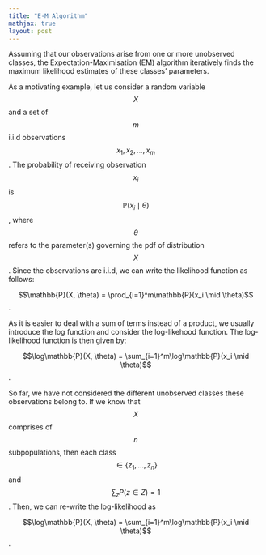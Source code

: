 ```yaml
---
title: "E-M Algorithm"
mathjax: true
layout: post
---
```

Assuming that our observations arise from one or more unobserved classes, the Expectation-Maximisation (EM) algorithm iteratively finds the maximum likelihood estimates of these classes’ parameters.

As a motivating example, let us consider a random variable $$X$$ and a set of $$m$$ i.i.d observations $$x_1, x_2, \ldots, x_m$$. The probability of receiving observation $$x_i$$ is $$\mathbb{P}(x_i \mid \theta)$$, where $$\theta$$ refers to the parameter(s) governing the pdf of distribution $$X$$. Since the observations are i.i.d, we can write the likelihood function as follows:

$$\mathbb{P}(X, \theta) = \prod_{i=1}^m\mathbb{P}(x_i \mid \theta)$$. 

As it is easier to deal with a sum of terms instead of a product, we usually introduce the log function and consider the log-likehood function. The log-likelihood function is then given by:

$$\log\mathbb{P}(X, \theta) = \sum_{i=1}^m\log\mathbb{P}(x_i \mid \theta)$$.

So far, we have not considered the different unobserved classes these observations belong to. If we know that $$X$$ comprises of $$n$$ subpopulations, then each class $$\in \{z_1,…,z_n\}$$ and $$\sum_z P(z\in Z) = 1$$. Then, we can re-write the log-likelihood as

$$\log\mathbb{P}(X, \theta) = \sum_{i=1}^m\log\mathbb{P}(x_i \mid \theta)$$.






